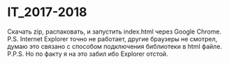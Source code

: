 # IT_2017-2018
Скачать zip, распаковать, и запустить index.html через Google Chrome.
P.S.
Internet Explorer точно не работает, другие браузеры не смотрел, думаю это связано с способом подключения библиотеки в html файле.
P.P.S.
Но по факту я на это забил ибо Explorer отстой.
